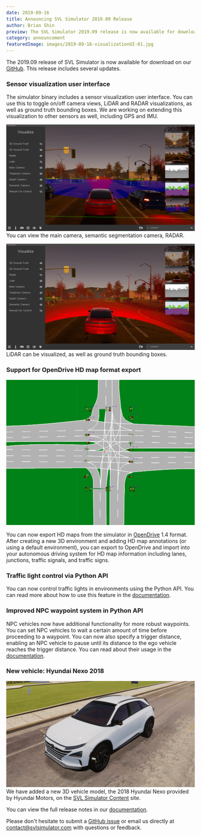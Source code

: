 ```yaml
---
date: 2019-09-16
title: Announcing SVL Simulator 2019.09 Release
author: Brian Shin
preview: The SVL Simulator 2019.09 release is now available for download on our GitHub.
category: announcement
featuredImage: images/2019-09-16-visualizationUI-01.jpg
---
```


The 2019.09 release of SVL Simulator is now available for download on our [GitHub](https://github.com/lgsvl/simulator/releases/tag/2019.09). This release includes several updates.

### Sensor visualization user interface

The simulator binary includes a sensor visualization user interface. You can use this to toggle on/off camera views, LiDAR and RADAR visualizations, as well as ground truth bounding boxes. We are working on extending this visualization to other sensors as well, including GPS and IMU.

![visualization UI 1](images/2019-09-16-visualizationUI-01.jpg)
You can view the main camera, semantic segmentation camera, RADAR.

![visualization UI 2](images/2019-09-16-visualizationUI-02.jpg)
LiDAR can be visualized, as well as ground truth bounding boxes.

### Support for OpenDrive HD map format export

![Borregas Bottom Junction](images/2019-09-16-openDrive_BorregasBottomJunction.png)

You can now export HD maps from the simulator in [OpenDrive](http://www.opendrive.org/) 1.4 format. After creating a new 3D environment and adding HD map annotations (or using a default environment), you can export to OpenDrive and import into your autonomous driving system for HD map information including lanes, junctions, traffic signals, and traffic signs.

### Traffic light control via Python API

You can now control traffic lights in environments using the Python API. You can read more about how to use this feature in the [documentation](https://www.svlsimulator.com/docs/python-api/#controllable-objects).

### Improved NPC waypoint system in Python API

NPC vehicles now have additional functionality for more robust waypoints. You can set NPC vehicles to wait a certain amount of time before proceeding to a waypoint. You can now also specify a trigger distance, enabling an NPC vehicle to pause until its distance to the ego vehicle reaches the trigger distance. You can read about their usage in the [documentation](https://www.svlsimulator.com/docs/python-api/#npc-vehicles).

### New vehicle: Hyundai Nexo 2018

![Hyundai Rexo 2018 Model](images/2019-09-16-hyundainexo2018.jpg)
We have added a new 3D vehicle model, the 2018 Hyundai Nexo provided by Hyundai Motors, on the [SVL Simulator Content](https://content.svlsimulator.com/vehicles/hyundai2018nexo/) site.

You can view the full release notes in our [documentation](https://www.svlsimulator.com/docs/changelog/).

Please don't hesitate to submit a [GitHub issue](https://github.com/lgsvl/simulator/issues) or email us directly at [contact@svlsimulator.com](mailto:contact@svlsimulator.com) with questions or feedback.
